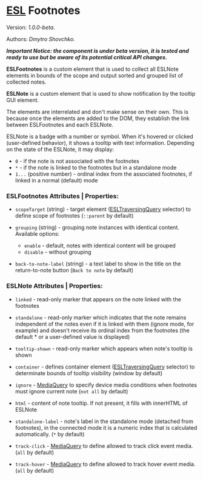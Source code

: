 # [ESL](../../../) Footnotes

Version: *1.0.0-beta*.

Authors: *Dmytro Shovchko*.

***Important Notice: the component is under beta version, it is tested and ready to use but be aware of its potential critical API changes.***

<a name="intro"></a>

**ESLFootnotes** is a custom element that is used to collect all ESLNote elements in bounds of the scope and output sorted and grouped list of collected notes.

**ESLNote** is a custom element that is used to show notification by the tooltip GUI element.

The elements are interrelated and don't make sense on their own. This is because once the elements are added to the DOM, they establish the link between ESLFootnotes and each ESLNote.

ESLNote is a badge with a number or symbol. When it's hovered or clicked (user-defined behavior), it shows a tooltip with text information. Depending on the state of the ESLNote, it may display:
 - `0` - if the note is not associated with the footnotes
 - `*` - if the note is linked to the footnotes but in a standalone mode
 - `1...` (positive number) - ordinal index from the associated footnotes, if linked in a normal (default) mode

### ESLFootnotes Attributes | Properties:

- `scopeTarget` (string) - target element ([ESLTraversingQuery](../esl-traversing-query/README.md) selector) to define scope of footnotes (`::parent` by default)

- `grouping` (string) - grouping note instances with identical content. Available options:
  -  `enable` - default, notes with identical content will be grouped
  -  `disable` - without grouping

- `back-to-note-label` (string) - a text label to show in the title on the return-to-note button (`Back to note` by default)


### ESLNote Attributes | Properties:

- `linked` - read-only marker that appears on the note linked with the footnotes

- `standalone` - read-only marker which indicates that the note remains independent of the notes even if it is linked with them (ignore mode, for example) and doesn't receive its ordinal index from the footnotes (the default * or a user-defined value is displayed)

- `tooltip-shown` - read-only marker which appears when note's tooltip is shown

- `container` - defines container element ([ESLTraversingQuery](../esl-traversing-query/README.md) selector) to determinate bounds of tooltip visibility (window by default)

- `ignore` - [MediaQuery](../esl-media-query/README.md) to specify device media conditions when footnotes must ignore current note (`not all` by default)

- `html` - content of note tooltip. If not present, it fills with innerHTML of ESLNote

- `standalone-label` - note's label in the standalone mode (detached from footnotes), in the connected mode it is a numeric index that is calculated automatically. (`*` by default)

- `track-click` - [MediaQuery](../esl-media-query/README.md) to define allowed to track click event media. (`all` by default)
  
- `track-hover` - [MediaQuery](../esl-media-query/README.md) to define allowed to track hover event media. (`all` by default)
